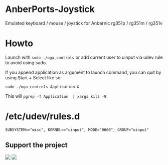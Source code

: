 # AnberPorts-Joystick
Emulated keyboard / mouse / joystick for Anbernic rg351p / rg351m / rg351v

# Howto
Launch with `sudo ./oga_controls` or add current user to uinput via udev rule to avoid using sudo.

If you append application as argument to launch command, you can quit by using Start + Select like so:

`sudo ./oga_controls Application &`

This will `pgrep -f Application  | xargs kill -9`

# /etc/udev/rules.d
```
SUBSYSTEM=="misc", KERNEL=="uinput", MODE="0660", GROUP="uinput"
```

## Support the project

[<img src="https://github.com/krishenriksen/AnberPorts/raw/master/patreon.png"/>](https://www.patreon.com/bePatron?u=54003740) [<img src="https://github.com/krishenriksen/AnberPorts/raw/master/sponsor.png"/>](https://github.com/sponsors/krishenriksen)
